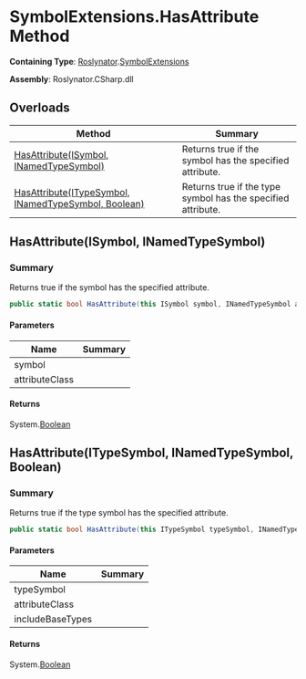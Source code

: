 # SymbolExtensions\.HasAttribute Method

**Containing Type**: [Roslynator](../../README.md)\.[SymbolExtensions](../README.md)

**Assembly**: Roslynator\.CSharp\.dll

## Overloads

| Method | Summary |
| ------ | ------- |
| [HasAttribute(ISymbol, INamedTypeSymbol)](#Roslynator_SymbolExtensions_HasAttribute_Microsoft_CodeAnalysis_ISymbol_Microsoft_CodeAnalysis_INamedTypeSymbol_) | Returns true if the symbol has the specified attribute\. |
| [HasAttribute(ITypeSymbol, INamedTypeSymbol, Boolean)](#Roslynator_SymbolExtensions_HasAttribute_Microsoft_CodeAnalysis_ITypeSymbol_Microsoft_CodeAnalysis_INamedTypeSymbol_System_Boolean_) | Returns true if the type symbol has the specified attribute\. |

## HasAttribute\(ISymbol, INamedTypeSymbol\)<a name="Roslynator_SymbolExtensions_HasAttribute_Microsoft_CodeAnalysis_ISymbol_Microsoft_CodeAnalysis_INamedTypeSymbol_"></a>

### Summary

Returns true if the symbol has the specified attribute\.

```csharp
public static bool HasAttribute(this ISymbol symbol, INamedTypeSymbol attributeClass)
```

#### Parameters

| Name | Summary |
| ---- | ------- |
| symbol | |
| attributeClass | |

#### Returns

System\.[Boolean](https://docs.microsoft.com/en-us/dotnet/api/system.boolean)

## HasAttribute\(ITypeSymbol, INamedTypeSymbol, Boolean\)<a name="Roslynator_SymbolExtensions_HasAttribute_Microsoft_CodeAnalysis_ITypeSymbol_Microsoft_CodeAnalysis_INamedTypeSymbol_System_Boolean_"></a>

### Summary

Returns true if the type symbol has the specified attribute\.

```csharp
public static bool HasAttribute(this ITypeSymbol typeSymbol, INamedTypeSymbol attributeClass, bool includeBaseTypes)
```

#### Parameters

| Name | Summary |
| ---- | ------- |
| typeSymbol | |
| attributeClass | |
| includeBaseTypes | |

#### Returns

System\.[Boolean](https://docs.microsoft.com/en-us/dotnet/api/system.boolean)

